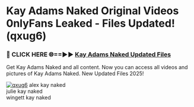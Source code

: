 # Kay Adams Naked Original Videos 0nlyFans Leaked - Files Updated! (qxug6)

<h3>🔴 CLICK HERE 🌐==►► <a href="https://tinyurl.com/up5wt9bj" rel="nofollow">Kay Adams Naked Updated Files</a></h3>

Get Kay Adams Naked and all content. Now you can access all videos and pictures of Kay Adams Naked. New Updated Files 2025!

[![qxug6](https://i.imgur.com/ABiUzMV.gif)](https://tinyurl.com/up5wt9bj)
alex kay naked<br>
julie kay naked<br>
wingett kay naked